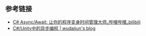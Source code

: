 
## 参考链接

* [C# Async/Await: 让你的程序变身时间管理大师_哔哩哔哩_bilibili](https://www.bilibili.com/video/BV1b54y1J72M)
* [C#/Unity中的异步编程 | wudaijun's blog](https://wudaijun.com/2021/11/c-sharp-unity-async-programing/)